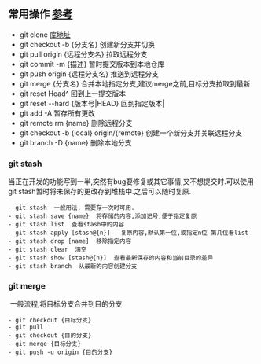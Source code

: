 ## 常用操作 [参考](https://blog.csdn.net/halaoda/article/details/78661334)

- git clone [库地址]()
- git checkout -b {分支名}  创建新分支并切换
- git pull origin {远程分支名} 拉取远程分支
- git commit -m {描述} 暂时提交版本到本地仓库
- git push origin  {远程分支名} 推送到远程分支
- git merge {分支名}  合并本地指定分支,建议merge之前,目标分支拉取到最新
- git reset Head^  回到上一提交版本
- git reset --hard {版本号|HEAD}  回到指定版本|
- git add -A  暂存所有更改
- git remote rm {name}  删除远程分支
- git checkout -b {local} origin/{remote}  创建一个新分支并关联远程分支
- git branch -D {name}  删除本地分支

### git stash

​	当正在开发的功能写到一半,突然有bug要修复或其它事情,又不想提交时.可以使用git stash暂时将未保存的更改存到堆栈中.之后可以随时复原.

	- git stash  一般用法, 需要存一次时可用.
	- git stash save {name}  将存储的内容,添加记号,便于指定复原
	- git stash list  查看stash中的内容
	- git stash apply [stash@{n}]   复原内容,默认第一位,或指定n位 第几位看list
	- git stash drop [name]  移除指定内容
	- git stash clear  清空
	- git stash show [stash@{n}]  查看最新保存的内容和当前目录的差异
	- git stash branch  从最新的内容创建分支

### git merge

​	一般流程,将目标分支合并到目的分支

	- git checkout {目标分支}
	- git pull 
	- git checkout {目的分支}
	- git merge {目标分支}
	- git push -u origin {目的分支}

